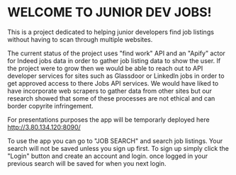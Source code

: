 # WELCOME TO JUNIOR DEV JOBS!

This is a project dedicated to helping junior developers find job listings without having to scan through multiple websites.

The current status of the project uses "find work" API and an "Apify" actor for Indeed jobs data in order to gather job listing data to show the user.
If the  project were to grow then we would be able to reach out to API developer services for sites such as Glassdoor or LinkedIn jobs in order to get approved access to there Jobs API services.
We would have liked to have incorporate web scrapers to gather data from other sites but our research showed that some of these processes are not ethical and can border copyrite infringement.

For presentations purposes the app will be temporarly deployed here http://3.80.134.120:8090/

To use the app you can go to "JOB SEARCH" and search job listings. Your search will not be saved unless you sign up first.
To sign up simply click the "Login" button and create an account and login. once logged in your previous search will be saved for when you next login.
